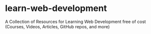 # learn-web-development
A Collection of Resources for Learning Web Development free of cost (Courses, Videos, Articles, GitHub repos, and more)
